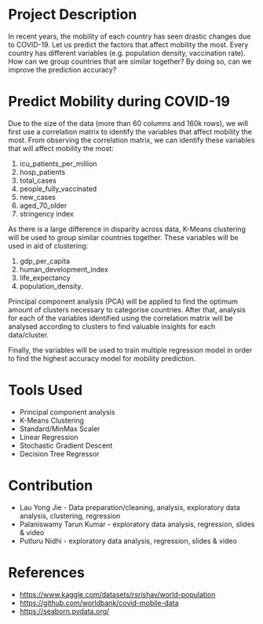 # Project Description
In recent years, the mobility of each country has seen drastic changes due to COVID-19. Let us predict the factors that affect mobility the most. Every country has different variables (e.g. population density, vaccination rate). How can we group countries that are similar together? By doing so, can we improve the prediction accuracy?

# Predict Mobility during COVID-19
Due to the size of the data (more than 60 columns and 160k rows), we will first use a correlation matrix to identify the variables that affect mobility the most. From observing the correlation matrix, we can identify these variables that will affect mobility the most:
1. icu_patients_per_million
2. hosp_patients
3. total_cases
4. people_fully_vaccinated
5. new_cases
6. aged_70_older
7. stringency index

As there is a large difference in disparity across data, K-Means clustering will be used to group similar countries together. These variables will be used in aid of clustering: 
1. gdp_per_capita
2. human_development_index
3. life_expectancy
4. population_density. 

Principal component analysis (PCA) will be applied to find the optimum amount of clusters necessary to categorise countries. After that, analysis for each of the variables identified using the correlation matrix will be analysed according to clusters to find valuable insights for each data/cluster.

Finally, the variables will be used to train multiple regression model in order to find the highest accuracy model for mobility prediction.

# Tools Used
- Principal component analysis
- K-Means Clustering
- Standard/MinMax Scaler
- Linear Regression
- Stochastic Gradient Descent
- Decision Tree Regressor

# Contribution
- Lau Yong Jie - Data preparation/cleaning, analysis, exploratory data analysis, clustering, regression
- Palaniswamy Tarun Kumar - exploratory data analysis, regression, slides & video
- Putluru Nidhi - exploratory data analysis, regression, slides & video

# References
- https://www.kaggle.com/datasets/rsrishav/world-population
- https://github.com/worldbank/covid-mobile-data
- https://seaborn.pydata.org/
